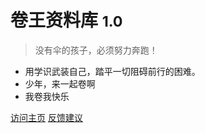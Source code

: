 <!-- _coverpage.md -->

# 卷王资料库 <small>1.0</small>

> 没有伞的孩子，必须努力奔跑！

- 用学识武装自己，踏平一切阻碍前行的困难。
- 少年，来一起卷啊
- 我卷我快乐

[访问主页](https://sunhf-git.github.io/docsify-book/)
[反馈建议](mailto:haifeng.sun@hotmail.com?subject=卷王资料库建议)